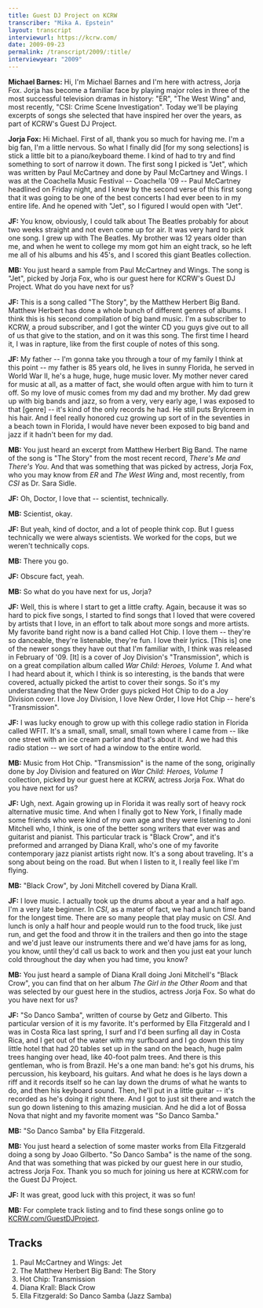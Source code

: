 ```yaml
---
title: Guest DJ Project on KCRW
transcriber: "Mika A. Epstein"
layout: transcript
interviewurl: https://kcrw.com/
date: 2009-09-23
permalink: /transcript/2009/:title/
interviewyear: "2009"
---
```


**Michael Barnes:** Hi, I'm Michael Barnes and I'm here with actress, Jorja Fox. Jorja has become a familiar face by playing major roles in three of the most successful television dramas in history: "ER", "The West Wing" and, most recently, "CSI: Crime Scene Investigation". Today we'll be playing excerpts of songs she selected that have inspired her over the years, as part of KCRW's Guest DJ Project.

**Jorja Fox:** Hi Michael. First of all, thank you so much for having me. I'm a big fan, I'm a little nervous. So what I finally did [for my song selections] is stick a little bit to a piano/keyboard theme. I kind of had to try and find something to sort of narrow it down. The first song I picked is "Jet", which was written by Paul McCartney and done by Paul McCartney and Wings. I was at the Coachella Music Festival -- Coachella '09 -- Paul McCartney headlined on Friday night, and I knew by the second verse of this first song that it was going to be one of the best concerts I had ever been to in my entire life. And he opened with "Jet", so I figured I would open with "Jet".

**JF:** You know, obviously, I could talk about The Beatles probably for about two weeks straight and not even come up for air. It was very hard to pick one song. I grew up with The Beatles. My brother was 12 years older than me, and when he went to college my mom got him an eight track, so he left me all of his albums and his 45's, and I scored this giant Beatles collection.

**MB:** You just heard a sample from Paul McCartney and Wings. The song is "Jet", picked by Jorja Fox, who is our guest here for KCRW's Guest DJ Project. What do you have next for us?

**JF:** This is a song called "The Story", by the Matthew Herbert Big Band. Matthew Herbert has done a whole bunch of different genres of albums. I think this is his second compilation of big band music. I'm a subscriber to KCRW, a proud subscriber, and I got the winter CD you guys give out to all of us that give to the station, and on it was this song. The first time I heard it, I was in rapture, like from the first couple of notes of this song.

**JF:** My father -- I'm gonna take you through a tour of my family I think at this point -- my father is 85 years old, he lives in sunny Florida, he served in World War II, he's a huge, huge, huge music lover. My mother never cared for music at all, as a matter of fact, she would often argue with him to turn it off. So my love of music comes from my dad and my brother. My dad grew up with big bands and jazz, so from a very, very early age, I was exposed to that [genre] -- it's kind of the only records he had. He still puts Brylcreem in his hair. And I feel really honored cuz growing up sort of in the seventies in a beach town in Florida, I would have never been exposed to big band and jazz if it hadn't been for my dad.

**MB:** You just heard an excerpt from Matthew Herbert Big Band. The name of the song is "The Story" from the most recent record, *There's Me and There's You*. And that was something that was picked by actress, Jorja Fox, who you may know from *ER* and *The West Wing* and, most recently, from *CSI* as Dr. Sara Sidle.

**JF:** Oh, Doctor, I love that -- scientist, technically.

**MB:** Scientist, okay.

**JF:** But yeah, kind of doctor, and a lot of people think cop. But I guess technically we were always scientists. We worked for the cops, but we weren't technically cops.

**MB:** There you go.

**JF:** Obscure fact, yeah.

**MB:** So what do you have next for us, Jorja?

**JF:** Well, this is where I start to get a little crafty. Again, because it was so hard to pick five songs, I started to find songs that I loved that were covered by artists that I love, in an effort to talk about more songs and more artists. My favorite band right now is a band called Hot Chip. I love them -- they're so danceable, they're listenable, they're fun. I love their lyrics. [This is] one of the newer songs they have out that I'm familiar with, I think was released in February of '09. [It] is a cover of Joy Division's "Transmission", which is on a great compilation album called *War Child: Heroes, Volume 1*. And what I had heard about it, which I think is so interesting, is the bands that were covered, actually picked the artist to cover their songs. So it's my understanding that the New Order guys picked Hot Chip to do a Joy Division cover. I love Joy Division, I love New Order, I love Hot Chip -- here's "Transmission".

**JF:** I was lucky enough to grow up with this college radio station in Florida called WFIT. It's a small, small, small, small town where I came from -- like one street with an ice cream parlor and that's about it. And we had this radio station -- we sort of had a window to the entire world.

**MB:** Music from Hot Chip. "Transmission" is the name of the song, originally done by Joy Division and featured on *War Child: Heroes, Volume 1* collection, picked by our guest here at KCRW, actress Jorja Fox. What do you have next for us?

**JF:** Ugh, next. Again growing up in Florida it was really sort of heavy rock alternative music time. And when I finally got to New York, I finally made some friends who were kind of my own age and they were listening to Joni Mitchell who, I think, is one of the better song writers that ever was and guitarist and pianist. This particular track is "Black Crow", and it's preformed and arranged by Diana Krall, who's one of my favorite contemporary jazz pianist artists right now. It's a song about traveling. It's a song about being on the road. But when I listen to it, I really feel like I'm flying.

**MB:** "Black Crow", by Joni Mitchell covered by Diana Krall.

**JF:** I love music. I actually took up the drums about a year and a half ago. I'm a very late beginner. In *CSI*, as a mater of fact, we had a lunch time band for the longest time. There are so many people that play music on *CSI*. And lunch is only a half hour and people would run to the food truck, like just run, and get the food and throw it in the trailers and then go into the stage and we'd just leave our instruments there and we'd have jams for as long, you know, until they'd call us back to work and then you just eat your lunch cold throughout the day when you had time, you know?

**MB:** You just heard a sample of Diana Krall doing Joni Mitchell's "Black Crow", you can find that on her album *The Girl in the Other Room* and that was selected by our guest here in the studios, actress Jorja Fox. So what do you have next for us?

**JF:** "So Danco Samba", written of course by Getz and Gilberto. This particular version of it is my favorite. It's performed by Ella Fitzgerald and I was in Costa Rica last spring, I surf and I'd been surfing all day in Costa Rica, and I get out of the water with my surfboard and I go down this tiny little hotel that had 20 tables set up in the sand on the beach, huge palm trees hanging over head, like 40-foot palm trees. And there is this gentleman, who is from Brazil. He's a one man band: he's got his drums, his percussion, his keyboard, his guitars. And what he does is he lays down a riff and it records itself so he can lay down the drums of what he wants to do, and then his keyboard sound. Then, he'll put in a little guitar -- it's recorded as he's doing it right there. And I got to just sit there and watch the sun go down listening to this amazing musician. And he did a lot of Bossa Nova that night and my favorite moment was "So Danco Samba."

**MB:** "So Danco Samba" by Ella Fitzgerald.

**MB:** You just heard a selection of some master works from Ella Fitzgerald doing a song by Joao Gilberto. "So Danco Samba" is the name of the song. And that was something that was picked by our guest here in our studio, actress Jorja Fox. Thank you so much for joining us here at KCRW.com for the Guest DJ Project.

**JF:** It was great, good luck with this project, it was so fun!

**MB:** For complete track listing and to find these songs online go to [KCRW.com/GuestDJProject](https://KCRW.com/GuestDJProject).

## Tracks

1. Paul McCartney and Wings: Jet
1. The Matthew Herbert Big Band: The Story
1. Hot Chip: Transmission
1. Diana Krall: Black Crow
1. Ella Fitzgerald: So Danco Samba (Jazz Samba)
